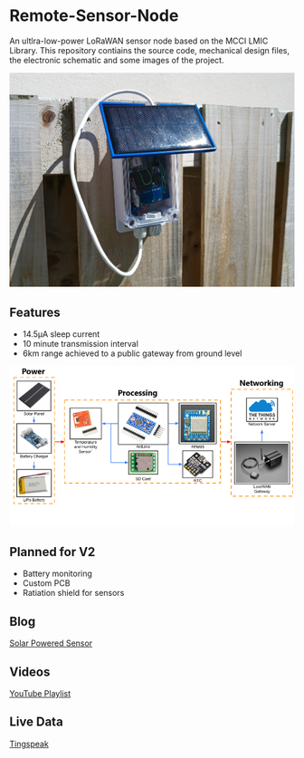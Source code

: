 # Remote-Sensor-Node
An ultlra-low-power LoRaWAN sensor node based on the MCCI LMIC Library. This repository contiains the source code, mechanical design files, the electronic schematic and some images of the project.

![Sensor Outdoors](https://github.com/hollop90/Remote-Sensor-Node/blob/LoraWAN/Images/Sensror%20node%20outdoors.jpg?raw=true)

## Features
- 14.5μA sleep current
- 10 minute transmission interval
- 6km range achieved to a public gateway from ground level

![Project Overview](https://github.com/hollop90/Remote-Sensor-Node/blob/LoraWAN/Images/Project%20Overview%203.png?raw=true)

## Planned for V2
- Battery monitoring
- Custom PCB
- Ratiation shield for sensors
## Blog
[Solar Powered Sensor](https://ugo-uzoukwu.blogspot.com/)

## Videos
[YouTube Playlist](https://www.youtube.com/playlist?list=PLkDD2GJCGW-Zxzu5pHdPQPp9Yhqgw_unU)

## Live Data
[Tingspeak](https://thingspeak.com/channels/1655776/)